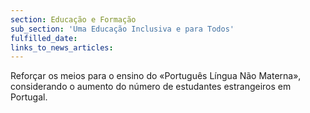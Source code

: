 ```yaml
---
section: Educação e Formação
sub_section: 'Uma Educação Inclusiva e para Todos'
fulfilled_date:
links_to_news_articles:
---
```


Reforçar os meios para o ensino do «Português Língua Não Materna», considerando o aumento do número de estudantes estrangeiros em Portugal.